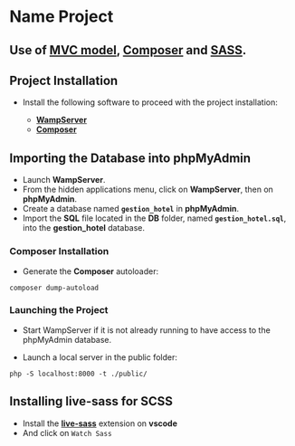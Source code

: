 # Name Project

<!-- ## Problems -->

## Use of [MVC model](https://en.wikipedia.org/wiki/Model%E2%80%93view%E2%80%93controller), [Composer](https://getcomposer.org) and [SASS](https://sass-lang.com/).

## Project Installation

- Install the following software to proceed with the project installation:

  - **[WampServer](https://sourceforge.net/projects/wampserver/)**
  - **[Composer](https://getcomposer.org/download/)**

## Importing the Database into phpMyAdmin

- Launch **WampServer**.
- From the hidden applications menu, click on **WampServer**, then on **phpMyAdmin**.
- Create a database named **`gestion_hotel`** in **phpMyAdmin**.
- Import the **SQL** file located in the **DB** folder, named **`gestion_hotel.sql`**, into the **gestion_hotel** database.

### Composer Installation

- Generate the **Composer** autoloader:

```shell
composer dump-autoload
```

### Launching the Project

- Start WampServer if it is not already running to have access to the phpMyAdmin database.

- Launch a local server in the public folder:

```shell
php -S localhost:8000 -t ./public/
```

## Installing live-sass for SCSS

- Install the **[live-sass]("https://marketplace.visualstudio.com/items?itemName=ritwickdey.live-sass")** extension on **vscode**
- And click on `Watch Sass`
